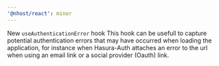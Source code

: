```yaml
---
'@nhost/react': minor
---
```


New `useAuthenticationError` hook
This hook can be usefull to capture potential authentication errors that may have occurred when loading the application, for instance when Hasura-Auth attaches an error to the url when using an email link or a social provider (Oauth) link.
